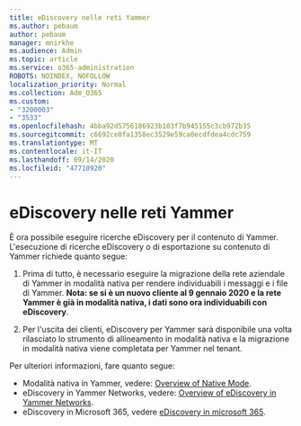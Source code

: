 ```yaml
---
title: eDiscovery nelle reti Yammer
ms.author: pebaum
author: pebaum
manager: mnirkhe
ms.audience: Admin
ms.topic: article
ms.service: o365-administration
ROBOTS: NOINDEX, NOFOLLOW
localization_priority: Normal
ms.collection: Adm_O365
ms.custom:
- "3200003"
- "3533"
ms.openlocfilehash: 4bba92d5756186923b103f7b945155c3cb972b35
ms.sourcegitcommit: c6692ce0fa1358ec3529e59ca0ecdfdea4cdc759
ms.translationtype: MT
ms.contentlocale: it-IT
ms.lasthandoff: 09/14/2020
ms.locfileid: "47710920"
---
```

# <a name="ediscovery-in-yammer-networks"></a>eDiscovery nelle reti Yammer

È ora possibile eseguire ricerche eDiscovery per il contenuto di Yammer.  L'esecuzione di ricerche eDiscovery o di esportazione su contenuto di Yammer richiede quanto segue:

1. Prima di tutto, è necessario eseguire la migrazione della rete aziendale di Yammer in modalità nativa per rendere individuabili i messaggi e i file di Yammer. **Nota: se si è un nuovo cliente al 9 gennaio 2020 e la rete Yammer è già in modalità nativa, i dati sono ora individuabili con eDiscovery**.

2. Per l'uscita dei clienti, eDiscovery per Yammer sarà disponibile una volta rilasciato lo strumento di allineamento in modalità nativa e la migrazione in modalità nativa viene completata per Yammer nel tenant.

Per ulteriori informazioni, fare quanto segue:

- Modalità nativa in Yammer, vedere: [Overview of Native Mode](https://docs.microsoft.com/yammer/configure-your-yammer-network/overview-native-mode).
- eDiscovery in Yammer Networks, vedere: [Overview of eDiscovery in Yammer Networks](https://docs.microsoft.com/yammer/manage-security-and-compliance/overview-of-ediscovery).
- eDiscovery in Microsoft 365, vedere [eDiscovery in microsoft 365](https://docs.microsoft.com/microsoft-365/compliance/ediscovery).
